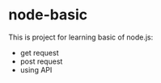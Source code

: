# node-basic

This is project for learning basic of node.js:
- get request
- post request
- using API
